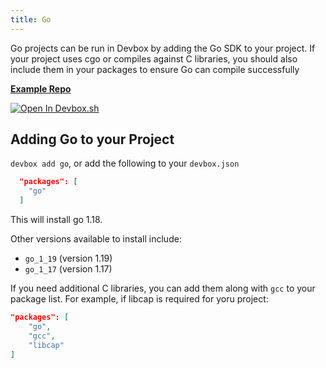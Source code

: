 ```yaml
---
title: Go
---
```


Go projects can be run in Devbox by adding the Go SDK to your project. If your project uses cgo or compiles against C libraries, you should also include them in your packages to ensure Go can compile successfully

[**Example Repo**](https://github.com/jetpack-io/devbox/tree/main/examples/development/go/hello-world)

[![Open In Devbox.sh](https://jetpack.io/img/devbox/open-in-devbox.svg)](https://devbox.sh/github.com/jetpack-io/devbox?folder=examples/development/go/hello-world)

## Adding Go to your Project

`devbox add go`, or add the following to your `devbox.json`

```json
  "packages": [
    "go"
  ]
```

This will install go 1.18. 

Other versions available to install include: 

  * `go_1_19` (version 1.19)
  * `go_1_17` (version 1.17)
  

If you need additional C libraries, you can add them along with `gcc` to your package list. For example, if libcap is required for yoru project: 

```json
"packages": [
    "go",
    "gcc", 
    "libcap"
]
